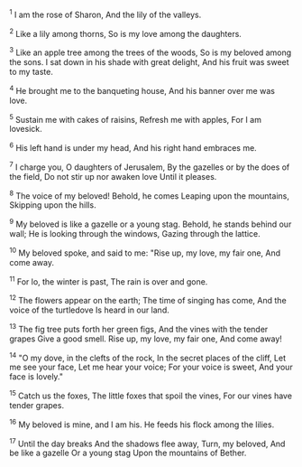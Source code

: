 <sup>1</sup> 
I am the rose of Sharon, And the lily of the valleys. 

<sup>2</sup> 
Like a lily among thorns, So is my love among the daughters. 

<sup>3</sup> 
Like an apple tree among the trees of the woods, So is my beloved among the sons. I sat down in his shade with great delight, And his fruit was sweet to my taste. 

<sup>4</sup> 
He brought me to the banqueting house, And his banner over me was love. 

<sup>5</sup> 
Sustain me with cakes of raisins, Refresh me with apples, For I am lovesick. 

<sup>6</sup> 
His left hand is under my head, And his right hand embraces me. 

<sup>7</sup> 
I charge you, O daughters of Jerusalem, By the gazelles or by the does of the field, Do not stir up nor awaken love Until it pleases.

<sup>8</sup> 
The voice of my beloved! Behold, he comes Leaping upon the mountains, Skipping upon the hills. 

<sup>9</sup> 
My beloved is like a gazelle or a young stag. Behold, he stands behind our wall; He is looking through the windows, Gazing through the lattice. 

<sup>10</sup> 
My beloved spoke, and said to me: "Rise up, my love, my fair one, And come away. 

<sup>11</sup> 
For lo, the winter is past, The rain is over and gone. 

<sup>12</sup> 
The flowers appear on the earth; The time of singing has come, And the voice of the turtledove Is heard in our land. 

<sup>13</sup> 
The fig tree puts forth her green figs, And the vines with the tender grapes Give a good smell. Rise up, my love, my fair one, And come away! 

<sup>14</sup> 
"O my dove, in the clefts of the rock, In the secret places of the cliff, Let me see your face, Let me hear your voice; For your voice is sweet, And your face is lovely." 

<sup>15</sup> 
Catch us the foxes, The little foxes that spoil the vines, For our vines have tender grapes. 

<sup>16</sup> 
My beloved is mine, and I am his. He feeds his flock among the lilies. 

<sup>17</sup> 
Until the day breaks And the shadows flee away, Turn, my beloved, And be like a gazelle Or a young stag Upon the mountains of Bether.